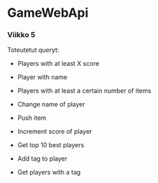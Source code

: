 # GameWebApi

### Viikko 5

Toteutetut queryt:

+ Players with at least X score

+ Player with name

+ Players with at least a certain number of items

+ Change name of player

+ Push item

+ Increment score of player

+ Get top 10 best players

+ Add tag to player

+ Get players with a tag

